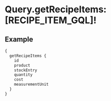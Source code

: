 # Query.getRecipeItems: [RECIPE_ITEM_GQL]!
            
## Example
```graphql
{
  getRecipeItems {
    id
    product
    stockEntry
    quantity
    cost
    measurementUnit
  }
}

```